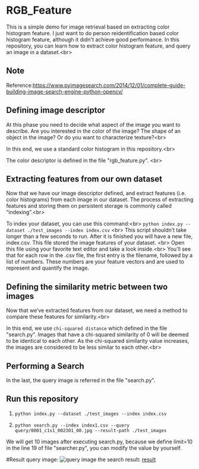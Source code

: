 # RGB_Feature
This is a simple demo for image retrieval based on extracting color histogram feature. I just want to do person reidentification based color histogram feature, although it didn't achieve good performance. In this repository, you can learn how to extract color histogram feature, and query an image in a dataset.\<br> 
## Note 
Reference:https://www.pyimagesearch.com/2014/12/01/complete-guide-building-image-search-engine-python-opencv/
##  Defining image descriptor
At this phase you need to decide what aspect of the image you want to describe. Are you interested in the color of the image? The shape of an object in the image? Or do you want to characterize texture?\<br> 

In this end, we use a standard color histogram in this repository.\<br> 

The color descriptor is defined in the file "rgb_feature.py". \<br> 

## Extracting features from our own dataset
Now that we have our image descriptor defined, and extract  features (i.e. color histograms) from each image in our dataset. The process of extracting features and storing them on persistent storage is commonly called “indexing”.\<br> 

To index your dataset, you can use this command:\<br> 
`python index.py --dataset ./test_images --index index.csv` \<br>
This script shouldn’t take longer than a few seconds to run. After it is finished you will have a new file, index.csv. This file stored the image features of your dataset. \<br>
Open this file using your favorite text editor and take a look inside.\<br>
You’ll see that for each row in the .csv file, the first entry is the filename, followed by a list of numbers. These numbers are your feature vectors and are used to represent and quantify the image.

## Defining the similarity metric between two images
Now that we’ve extracted features from our dataset, we need a method to compare these features for similarity.\<br>

In this end, we use `chi-squared distance` which defined in the file "search.py". Images that have a chi-squared similarity of 0 will be deemed to be identical to each other. As the chi-squared similarity value increases, the images are considered to be less similar to each other.\<br>

## Performing a Search
In the last, the query image is referred in the file "search.py".

## Run this repository
1. `python index.py --dataset ./test_images --index index.csv`

2. `python search.py --index index1.csv --query query/0001_c1s1_002301_00.jpg --result-path ./test_images`

We will get 10 images after executing search.py, because we define limit=10 in the line 19 of file "searcher.py", you can modify the value by yourself.

#Result
query image:
![query image](https://github.com/Ixiaohuihuihui/RGB_Feature/tree/master/query/0002_c2s1_068496_01.jpg)
the search result:
[result](https://github.com/Ixiaohuihuihui/RGB_Feature/tree/master/Result)

